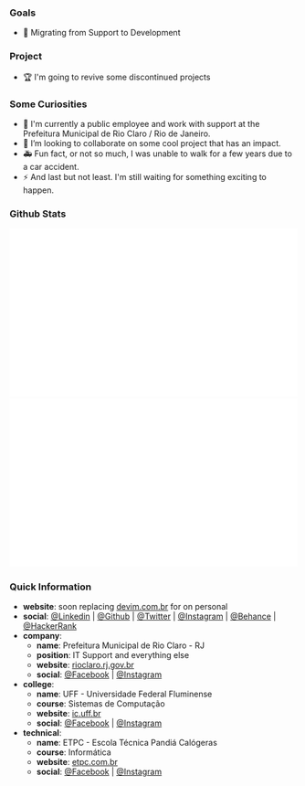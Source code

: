 ### Goals
- :dart: Migrating from Support to Development

### Project
- :trophy: I'm going to revive some discontinued projects

### Some Curiosities
- :office: I'm currently a public employee and work with support at the Prefeitura Municipal de Rio Claro / Rio de Janeiro.
- :dancers: I’m looking to collaborate on some cool project that has an impact.
- :ambulance: Fun fact, or not so much, I was unable to walk for a few years due to a car accident.
- :zap: And last but not least. I'm still waiting for something exciting to happen. 

### Github Stats
![](https://raw.githubusercontent.com/miguelsmuller/github-stats-transparent/output/generated/overview.svg)
![](https://raw.githubusercontent.com/miguelsmuller/github-stats-transparent/output/generated/languages.svg)

### Quick Information
- **website**: soon replacing [devim.com.br](https://www.devim.com.br) for on personal
- **social**: [@Linkedin](https://www.linkedin.com/in/miguelsmuller) | [@Github](https://github.com/miguelsmuller) | [@Twitter](https://twitter.com/miguelsmuller) | [@Instagram](https://www.instagram.com/miguelsmuller/) | [@Behance](https://www.behance.net/miguelsmuller) | [@HackerRank](https://www.hackerrank.com/miguelsmuller)
- **company**:
    - **name**: Prefeitura Municipal de Rio Claro - RJ
    - **position**: IT Support and everything else
    - **website**: [rioclaro.rj.gov.br](https://rioclaro.rj.gov.br/)
    - **social**: [@Facebook](https://www.facebook.com/prefeituraderioclarorj) | [@Instagram](https://www.instagram.com/prefeituraderioclarorj/)
- **college**:
    - **name**: UFF - Universidade Federal Fluminense
    - **course**: Sistemas de Computação
    - **website**: [ic.uff.br](http://www.ic.uff.br/)
    - **social**: [@Facebook](https://www.facebook.com/informeic) | [@Instagram](https://www.instagram.com/computacao_uff/)
- **technical**:
    - **name**: ETPC - Escola Técnica Pandiá Calógeras
    - **course**: Informática
    - **website**: [etpc.com.br](https://etpc.com.br/)
    - **social**: [@Facebook](https://www.facebook.com/ETPCVR/) | [@Instagram](https://www.instagram.com/ETPCVR/)
